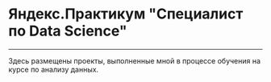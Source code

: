 # Яндекс.Практикум "Специалист по Data Science"
---
Здесь размещены проекты, выполненные мной в процессе обучения на курсе по анализу данных.
